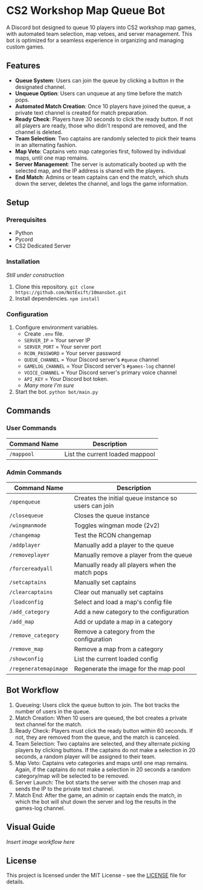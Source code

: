 # CS2 Workshop Map Queue Bot
A Discord bot designed to queue 10 players into CS2 workshop map games, with automated team selection, map vetoes, and server management. This bot is optimized for a seamless experience in organizing and managing custom games.

## Features
- **Queue System**: Users can join the queue by clicking a button in the designated channel.
- **Unqueue Option**: Users can unqueue at any time before the match pops.
- **Automated Match Creation**: Once 10 players have joined the queue, a private text channel is created for match preparation.
- **Ready Check**: Players have 30 seconds to click the ready button. If not all players are ready, those who didn't respond are removed, and the channel is deleted.
- **Team Selection**: Two captains are randomly selected to pick their teams in an alternating fashion.
- **Map Veto**: Captains veto map categories first, followed by individual maps, until one map remains.
- **Server Management**: The server is automatically booted up with the selected map, and the IP address is shared with the players.
- **End Match**: Admins or team captains can end the match, which shuts down the server, deletes the channel, and logs the game information.

## Setup

### Prerequisites
- Python
- Pycord
- CS2 Dedicated Server

### Installation
*Still under construction*
1. Clone this repository. ```git clone https://github.com/NotExift/10mansbot.git```
2. Install dependencies. ```npm install```

### Configuration
1. Configure environment variables.
    - Create ```.env``` file.
    - `SERVER_IP` = Your server IP
    - `SERVER_PORT` = Your server port
    - `RCON_PASSWORD` = Your server password
    - `QUEUE_CHANNEL` = Your Discord server's `#queue` channel
    - `GAMELOG_CHANNEL` = Your Discord server's `#games-log` channel
    - `VOICE_CHANNEL` = Your Discord server's primary voice channel
    - `API_KEY` = Your Discord bot token.
    - *Many more I'm sure*
2. Start the bot. `python bot/main.py`

## Commands

### User Commands
| Command Name | Description |
| ------------ | ------------ |
| `/mappool` | List the current loaded mappool |

### Admin Commands
| Command Name | Description |
| ------------ | ------------ |
| `/openqueue` | Creates the initial queue instance so users can join |
| `/closequeue` | Closes the queue instance |
| `/wingmanmode` | Toggles wingman mode (2v2) |
| `/changemap` | Test the RCON changemap |
| `/addplayer` | Manually add a player to the queue |
| `/removeplayer` | Manually remove a player from the queue |
| `/forcereadyall` | Manually ready all players when the match pops |
| `/setcaptains` | Manually set captains |
| `/clearcaptains` | Clear out manually set captains |
| `/loadconfig` | Select and load a map's config file |
| `/add_category` | Add a new category to the configuration |
| `/add_map` | Add or update a map in a category |
| `/remove_category` | Remove a category from the configuration |
| `/remove_map` | Remove a map from a category |
| `/showconfig` | List the current loaded config |
| `/regeneratemapimage` | Regenerate the image for the map pool |

## Bot Workflow
1. Queueing: Users click the queue button to join. The bot tracks the number of users in the queue.
2. Match Creation: When 10 users are queued, the bot creates a private text channel for the match.
3. Ready Check: Players must click the ready button within 60 seconds. If not, they are removed from the queue, and the match is canceled.
4. Team Selection: Two captains are selected, and they alternate picking players by clicking buttons. If the captains do not make a selection in 20 seconds, a random player will be assigned to their team.
5. Map Veto: Captains veto categories and maps until one map remains. Again, if the captains do not make a selection in 20 seconds a random category/map will be selected to be removed.
6. Server Launch: The bot starts the server with the chosen map and sends the IP to the private text channel.
7. Match End: After the game, an admin or captain ends the match, in which the bot will shut down the server and log the results in the games-log channel.

## Visual Guide
*Insert image workflow here*

## License
This project is licensed under the MIT License - see the [LICENSE](LICENSE) file for details.
